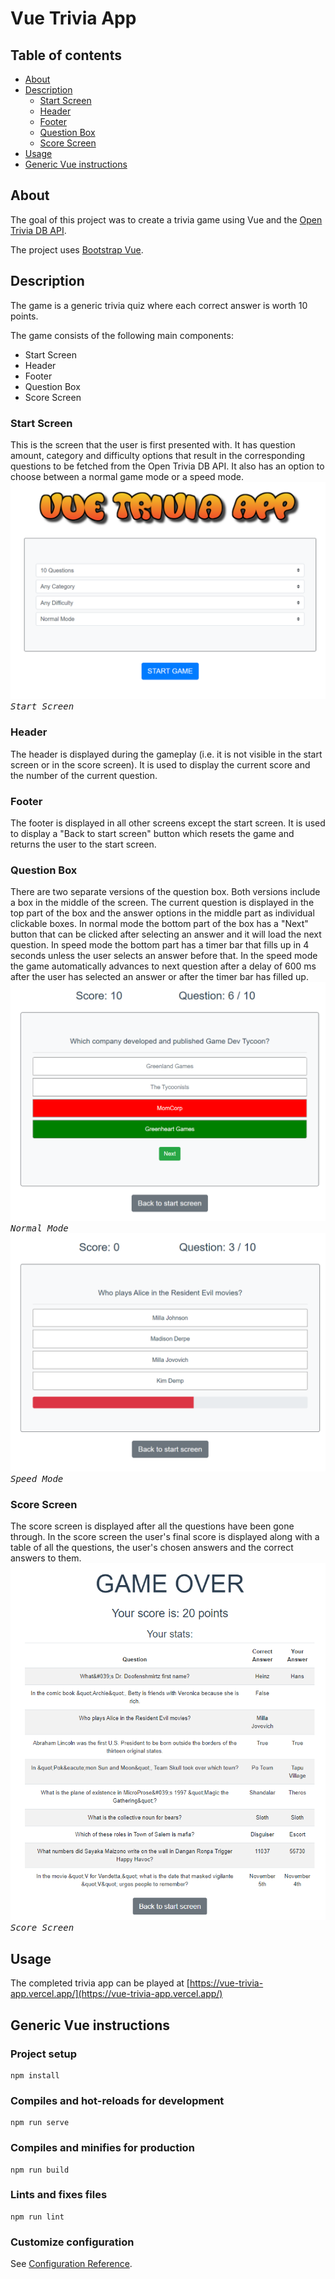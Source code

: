 # Vue Trivia App
## Table of contents
- [About](#about)
- [Description](#description)
  - [Start Screen](#start-screen)
  - [Header](#header)
  - [Footer](#footer)
  - [Question Box](#question-box)
  - [Score Screen](#score-screen)
- [Usage](#usage)
- [Generic Vue instructions](#generic-vue-instructions)
## About
The goal of this project was to create a trivia game using Vue and the 
[Open Trivia DB API](https://opentdb.com/).

The project uses [Bootstrap Vue](https://bootstrap-vue.org/).

## Description
The game is a generic trivia quiz where each correct answer is worth 10 points.

The game consists of the following main components:
- Start Screen
- Header
- Footer
- Question Box
- Score Screen

### Start Screen
This is the screen that the user is first presented with. It has question 
amount, category and difficulty options that result in the corresponding 
questions to be fetched from the Open Trivia DB API. It also has an option 
to choose between a normal game mode or a speed mode.
<kbd><img src="https://github.com/mikkoluukko/vue-trivia-app/blob/master/readme-images/start-screen.png" />*Start Screen*</kbd>

### Header
The header is displayed during the gameplay (i.e. it is not visible in the 
start screen or in the score screen). It is used to display the current score 
and the number of the current question.

### Footer
The footer is displayed in all other screens except the start screen. It is 
used to display a "Back to start screen" button which resets the game and 
returns the user to the start screen.

### Question Box
There are two separate versions of the question box. Both versions include a 
box in the middle of the screen. The current question is displayed in the top 
part of the box and the answer options in the middle part as individual 
clickable boxes. In normal mode the bottom part of the box has a "Next" 
button that can be clicked after selecting an answer and it will load the next 
question. In speed mode the bottom part has a timer bar that fills up in 4 
seconds unless the user selects an answer before that. In the speed mode the 
game automatically advances to next question after a delay of 600 ms after the 
user has selected an answer or after the timer bar has filled up.
<kbd><img src="https://github.com/mikkoluukko/vue-trivia-app/blob/master/readme-images/normal-mode.png" />*Normal Mode*</kbd>
<kbd><img src="https://github.com/mikkoluukko/vue-trivia-app/blob/master/readme-images/speed-mode.png" />*Speed Mode*</kbd>

### Score Screen
The score screen is displayed after all the questions have been gone through. 
In the score screen the user's final score is displayed along with a table of 
all the questions, the user's chosen answers and the correct answers to them.
<kbd><img src="https://github.com/mikkoluukko/vue-trivia-app/blob/master/readme-images/score-screen.png" />*Score Screen*</kbd>

## Usage
The completed trivia app can be played at [https://vue-trivia-app.vercel.app/](https://vue-trivia-app.vercel.app/)

## Generic Vue instructions

### Project setup
```
npm install
```

### Compiles and hot-reloads for development
```
npm run serve
```

### Compiles and minifies for production
```
npm run build
```

### Lints and fixes files
```
npm run lint
```

### Customize configuration
See [Configuration Reference](https://cli.vuejs.org/config/).
